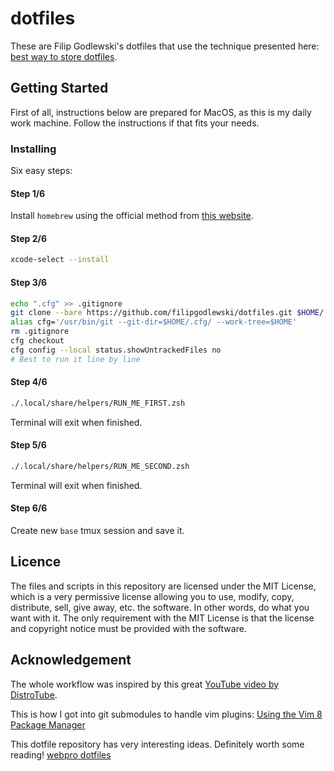 # dotfiles

These are Filip Godlewski's dotfiles that use the technique presented here: [best way to store dotfiles](https://developer.atlassian.com/blog/2016/02/best-way-to-store-dotfiles-git-bare-repo/).

## Getting Started

First of all, instructions below are prepared for MacOS, as this is my daily work machine. Follow the instructions if that fits your needs.

### Installing

Six easy steps:

#### Step 1/6

Install `homebrew` using the official method from [this website](https://brew.sh).

#### Step 2/6

```sh
xcode-select --install
```

#### Step 3/6

```sh
echo ".cfg" >> .gitignore
git clone --bare https://github.com/filipgodlewski/dotfiles.git $HOME/.cfg
alias cfg='/usr/bin/git --git-dir=$HOME/.cfg/ --work-tree=$HOME'
rm .gitignore
cfg checkout
cfg config --local status.showUntrackedFiles no
# Best to run it line by line
```

#### Step 4/6

```sh
./.local/share/helpers/RUN_ME_FIRST.zsh
```
Terminal will exit when finished.

#### Step 5/6

```sh
./.local/share/helpers/RUN_ME_SECOND.zsh
```
Terminal will exit when finished.

#### Step 6/6

Create new `base` tmux session and save it.

## Licence

The files and scripts in this repository are licensed under the MIT License, which is a very permissive license allowing you to use, modify, copy, distribute, sell, give away, etc. the software. In other words, do what you want with it. The only requirement with the MIT License is that the license and copyright notice must be provided with the software.

## Acknowledgement

The whole workflow was inspired by this great [YouTube video by DistroTube](https://www.youtube.com/watch?v=tBoLDpTWVOM).

This is how I got into git submodules to handle vim plugins: [Using the Vim 8 Package Manager](https://dvonrohr.com/2016/12/11/vim-package-manager/)

This dotfile repository has very interesting ideas. Definitely worth some reading! [webpro dotfiles](https://github.com/webpro/dotfiles)

